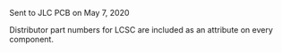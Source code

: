 Sent to JLC PCB on May 7, 2020

Distributor part numbers for LCSC are included as an attribute on every component.
